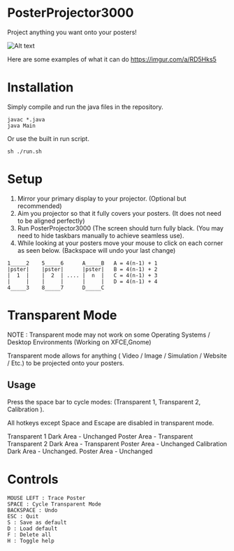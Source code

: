 # PosterProjector3000

Project anything you want onto your posters!

![Alt text](https://i.imgur.com/MYQm0UN.jpg)

Here are some examples of what it can do https://imgur.com/a/RD5Hks5

# Installation 

Simply compile and run the java files in the repository.

```
javac *.java
java Main
```

Or use the built in run script.
```
sh ./run.sh
```

# Setup

1. Mirror your primary display to your projector. (Optional but recommended)
2. Aim you projector so that it fully covers your posters. (It does not need to be aligned perfectly)
3. Run PosterProjector3000 (The screen should turn fully black. (You may need to hide taskbars manually 
to achieve seamless use).
4. While looking at your posters move your mouse to click on each corner as seen below. (Backspace will
 undo your last change)
 
 ```
1_____2    5_____6      A_____B   A = 4(n-1) + 1
|pster|    |pster|      |pster|   B = 4(n-1) + 2
|  1  |    |  2  | .... |  n  |   C = 4(n-1) + 3
|     |    |     |      |     |   D = 4(n-1) + 4
4_____3    8_____7      D_____C
```


# Transparent Mode

NOTE : Transparent mode may not work on some Operating Systems / Desktop Environments (Working on XFCE,Gnome)

Transparent mode allows for anything ( Video / Image / Simulation / Website / Etc.) to be projected onto your posters. 

## Usage

Press the space bar to cycle modes: (Transparent 1, Transparent 2, Calibration ). 

All hotkeys except Space and Escape are disabled in transparent mode. 

Transparent 1
 Dark Area - Unchanged
 Poster Area - Transparent
Transparent 2
 Dark Area - Transparent
 Poster Area - Unchanged
Calibration
 Dark Area - Unchanged.
 Poster Area - Unchanged


# Controls
```
MOUSE LEFT : Trace Poster
SPACE : Cycle Transparent Mode
BACKSPACE : Undo
ESC : Quit
S : Save as default
D : Load default
F : Delete all
H : Toggle help
```
 

